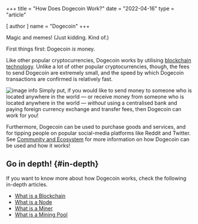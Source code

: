+++
title = "How Does Dogecoin Work?"
date = "2022-04-16"
type = "article"

[ author ]
  name = "Dogecoin"
+++
 
Magic and memes! (Just kidding. Kind of.) 

First things first: Dogecoin *is* money.  

Like other popular cryptocurrencies, Dogecoin works by utilising [blockchain technology](/dogepedia/articles/what-is-a-blockchain). Unlike a lot of other popular cryptocurrencies, though, the fees to send Dogecoin are extremely small, and the speed by which Dogecoin transactions are confirmed is relatively fast.

![image info](http://dogecoin.com/assets/images/dogepedia/11.png)
Simply put, if you would like to send money to someone who is located anywhere in the world — or receive money from someone who is located anywhere in the world — *without* using a centralised bank and paying foreign currency exchange and transfer fees, then Dogecoin can work for you! 

Furthermore, Dogecoin can be used to purchase goods and services, and for tipping people on popular social-media platforms like Reddit and Twitter. See [Community and Ecosystem](/dogepedia/#community-and-ecosystem) for more information on how Dogecoin can be used and how it works!

## Go in depth! {#in-depth}
If you want to know more about how Dogecoin works, check the following in-depth articles.

* [What is a Blockchain](/dogepedia/articles/what-is-a-blockchain)
* [What is a Node](/dogepedia/articles/what-is-a-node)
* [What is a Miner](/dogepedia/articles/what-is-a-miner)
* [What is a Mining Pool](/dogepedia/articles/what-is-a-mining-pool)